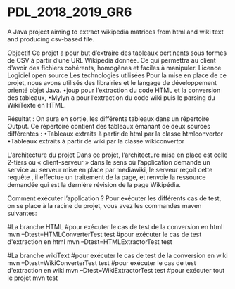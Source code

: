 # PDL_2018_2019_GR6
A Java project aiming to extract wikipedia matrices from html and wiki text and producing csv-based file.

Objectif
  Ce projet a pour but d’extraire des tableaux pertinents sous formes de CSV à partir d’une URL  Wikipédia donnée. Ce qui permettra au client d'avoir des fichiers cohérents, homogènes et faciles à manipuler.
Licence 
  Logiciel open source
Les technologies utilisées 
 Pour la mise en place de ce projet, nous avons utilisés des librairies et le langage de développement orienté objet Java.
  •joup pour l’extraction du code HTML et la conversion des tableaux,
  •Mylyn a pour l’extraction du code wiki puis le parsing du WikiTexte en HTML.
 
Résultat : On aura en sortie, les différents tableaux dans un répertoire Output.
Ce répertoire contient des tableaux émanant  de deux sources différentes :
  •Tableaux extraits à partir de html par la classe htmlconvertor  
  •Tableaux extraits à partir de wiki par la classe wikiconvertor

L'architecture du projet 
 Dans ce projet, l’architecture mise en place est celle 2-tiers ou « client-serveur » dans le sens où  l’application demande un service au serveur mise en place par mediawiki, le serveur reçoit cette requête , il effectue un traitement de la page, et renvoie la ressource demandée qui est la dernière révision de la page Wikipédia.

Comment exécuter l’application ? 
 Pour exécuter les différents cas de test, on se place à la racine du projet, vous avez les commandes maven suivantes: 
 
 #La branche HTML
 #pour exécuter le cas de test de la conversion en html
   mvn –Dtest=HTMLConverterTest test 
 #pour exécuter le cas de test d'extraction en html
   mvn –Dtest=HTMLExtractorTest   test

 #La branche wikiText
 #pour exécuter le cas de test de la conversion en wiki
   mvn –Dtest=WikiConverterTest  test
 #pour exécuter le cas de test d'extraction en wiki
   mvn –Dtest=WikiExtractorTest   test
 #pour exécuter tout le projet
   mvn test


